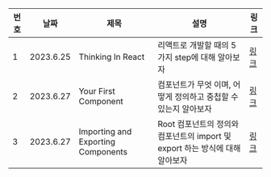 | 번호 | 날짜      | 제목                               | 설명                                                                         | 링크                                                                                                                                      |
| ---- | --------- | ---------------------------------- | ---------------------------------------------------------------------------- | ----------------------------------------------------------------------------------------------------------------------------------------- |
| 1    | 2023.6.25 | Thinking In React                  | 리액트로 개발할 때의 5가지 step에 대해 알아보자                              | [링크](https://www.notion.so/81684332568c45acb06bac32e4cb69f5?v=07852d4206d942fb958983abd5f11f81&p=71406e7c096142598cae78aa199ca0e2&pm=s) |
| 2    | 2023.6.27 | Your First Component               | 컴포넌트가 무엇 이며, 어떻게 정의하고 중첩할 수 있는지 알아보자              | [링크](https://www.notion.so/81684332568c45acb06bac32e4cb69f5?v=07852d4206d942fb958983abd5f11f81&p=39613aa238354a4a8ab1e443a7eba1b7&pm=s) |
| 3    | 2023.6.27 | Importing and Exporting Components | Root 컴포넌트의 정의와 컴포넌트의 import 및 export 하는 방식에 대해 알아보자 | [링크](https://www.notion.so/81684332568c45acb06bac32e4cb69f5?v=07852d4206d942fb958983abd5f11f81&p=39613aa238354a4a8ab1e443a7eba1b7&pm=s) |
